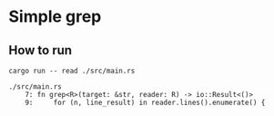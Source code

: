 # Simple grep

## How to run

```console
cargo run -- read ./src/main.rs
```

```console
./src/main.rs
    7: fn grep<R>(target: &str, reader: R) -> io::Result<()>
    9:     for (n, line_result) in reader.lines().enumerate() {
```